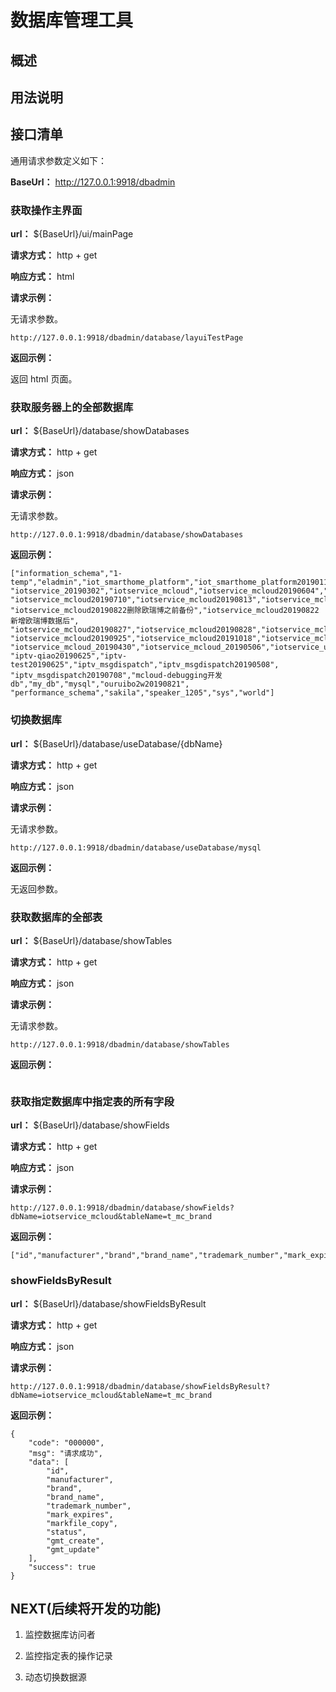 # 数据库管理工具

## 概述


## 用法说明


## 接口清单

通用请求参数定义如下：

**BaseUrl：** http://127.0.0.1:9918/dbadmin

### 获取操作主界面

**url：** ${BaseUrl}/ui/mainPage

**请求方式：** http + get  

**响应方式：** html

**请求示例：**

无请求参数。
```
http://127.0.0.1:9918/dbadmin/database/layuiTestPage
```

**返回示例：**

返回 html 页面。

### 获取服务器上的全部数据库

**url：** ${BaseUrl}/database/showDatabases

**请求方式：** http + get  

**响应方式：** json

**请求示例：**

无请求参数。
```
http://127.0.0.1:9918/dbadmin/database/showDatabases
```

**返回示例：**

```
["information_schema","1-temp","eladmin","iot_smarthome_platform","iot_smarthome_platform20190115",
"iotservice_20190302","iotservice_mcloud","iotservice_mcloud20190604","iotservice_mcloud20190701",
"iotservice_mcloud20190710","iotservice_mcloud20190813","iotservice_mcloud20190820",
"iotservice_mcloud20190822删除欧瑞博之前备份","iotservice_mcloud20190822新增欧瑞博数据后",
"iotservice_mcloud20190827","iotservice_mcloud20190828","iotservice_mcloud20190920",
"iotservice_mcloud20190925","iotservice_mcloud20191018","iotservice_mcloud_20190321",
"iotservice_mcloud_20190430","iotservice_mcloud_20190506","iotservice_user_20180612","iotservice_user_test",
"iptv-qiao20190625","iptv-test20190625","iptv_msgdispatch","iptv_msgdispatch20190508",
"iptv_msgdispatch20190708","mcloud-debugging开发db","my_db","mysql","ouruibo2w20190821",
"performance_schema","sakila","speaker_1205","sys","world"]
```

### 切换数据库

**url：** ${BaseUrl}/database/useDatabase/{dbName}

**请求方式：** http + get  

**响应方式：** json

**请求示例：**

无请求参数。
```
http://127.0.0.1:9918/dbadmin/database/useDatabase/mysql
```

**返回示例：**

无返回参数。

### 获取数据库的全部表

**url：** ${BaseUrl}/database/showTables

**请求方式：** http + get  

**响应方式：** json

**请求示例：**

无请求参数。
```
http://127.0.0.1:9918/dbadmin/database/showTables
```

**返回示例：**

```

```

### 获取指定数据库中指定表的所有字段

**url：** ${BaseUrl}/database/showFields

**请求方式：** http + get  

**响应方式：** json

**请求示例：**

```
http://127.0.0.1:9918/dbadmin/database/showFields?dbName=iotservice_mcloud&tableName=t_mc_brand
```

**返回示例：**

```
["id","manufacturer","brand","brand_name","trademark_number","mark_expires","markfile_copy","status","gmt_create","gmt_update"]
```

### showFieldsByResult

**url：** ${BaseUrl}/database/showFieldsByResult

**请求方式：** http + get  

**响应方式：** json

**请求示例：**

```
http://127.0.0.1:9918/dbadmin/database/showFieldsByResult?dbName=iotservice_mcloud&tableName=t_mc_brand
```

**返回示例：**

```
{
    "code": "000000",
    "msg": "请求成功",
    "data": [
        "id",
        "manufacturer",
        "brand",
        "brand_name",
        "trademark_number",
        "mark_expires",
        "markfile_copy",
        "status",
        "gmt_create",
        "gmt_update"
    ],
    "success": true
}
```


## NEXT(后续将开发的功能) 

1. 监控数据库访问者

2. 监控指定表的操作记录

3. 动态切换数据源




